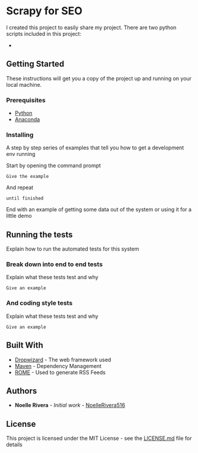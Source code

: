 # Scrapy for SEO

I created this project to easily share my project. There are two python scripts included in this project:

* 

## Getting Started

These instructions will get you a copy of the project up and running on your local machine.

### Prerequisites

* [Python](https://www.python.org/downloads/)
* [Anaconda](https://docs.anaconda.com/anaconda/install/)


### Installing

A step by step series of examples that tell you how to get a development env running

Start by opening the command prompt


```
Give the example
```

And repeat

```
until finished
```

End with an example of getting some data out of the system or using it for a little demo

## Running the tests

Explain how to run the automated tests for this system

### Break down into end to end tests

Explain what these tests test and why

```
Give an example
```

### And coding style tests

Explain what these tests test and why

```
Give an example
```

## Built With

* [Dropwizard](http://www.dropwizard.io/1.0.2/docs/) - The web framework used
* [Maven](https://maven.apache.org/) - Dependency Management
* [ROME](https://rometools.github.io/rome/) - Used to generate RSS Feeds


## Authors

* **Noelle Rivera** - *Initial work* - [NoelleRivera516](https://github.com/Noelle516)

## License

This project is licensed under the MIT License - see the [LICENSE.md](LICENSE.md) file for details
